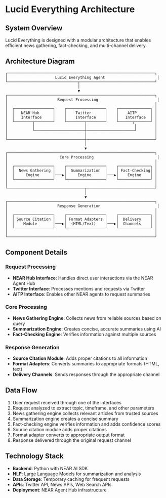 # Lucid Everything Architecture

## System Overview

Lucid Everything is designed with a modular architecture that enables efficient news gathering, fact-checking, and multi-channel delivery.

## Architecture Diagram

```
┌─────────────────────────────────────────────────────────────────┐
│                     Lucid Everything Agent                       │
└───────────────────────────────┬─────────────────────────────────┘
                                │
                                ▼
┌─────────────────────────────────────────────────────────────────┐
│                      Request Processing                          │
│                                                                 │
│  ┌─────────────────┐    ┌─────────────────┐    ┌──────────────┐ │
│  │   NEAR Hub      │    │    Twitter      │    │    AITP      │ │
│  │   Interface     │    │    Interface    │    │   Interface  │ │
│  └────────┬────────┘    └────────┬────────┘    └──────┬───────┘ │
│           │                      │                     │        │
│           └──────────────────────┼─────────────────────┘        │
│                                  │                              │
└──────────────────────────────────┼──────────────────────────────┘
                                   │
                                   ▼
┌─────────────────────────────────────────────────────────────────┐
│                       Core Processing                            │
│                                                                 │
│  ┌─────────────────┐    ┌─────────────────┐    ┌──────────────┐ │
│  │  News Gathering │    │  Summarization  │    │ Fact-Checking│ │
│  │     Engine      │───▶│     Engine      │───▶│    Engine    │ │
│  └─────────────────┘    └─────────────────┘    └──────────────┘ │
│                                                                 │
└──────────────────────────────────┬──────────────────────────────┘
                                   │
                                   ▼
┌─────────────────────────────────────────────────────────────────┐
│                      Response Generation                         │
│                                                                 │
│  ┌─────────────────┐    ┌─────────────────┐    ┌──────────────┐ │
│  │ Source Citation │    │ Format Adapters │    │  Delivery    │ │
│  │    Module       │───▶│  (HTML/Text)    │───▶│  Channels    │ │
│  └─────────────────┘    └─────────────────┘    └──────────────┘ │
│                                                                 │
└─────────────────────────────────────────────────────────────────┘
```

## Component Details

### Request Processing
- **NEAR Hub Interface**: Handles direct user interactions via the NEAR Agent Hub
- **Twitter Interface**: Processes mentions and requests via Twitter
- **AITP Interface**: Enables other NEAR agents to request summaries

### Core Processing
- **News Gathering Engine**: Collects news from reliable sources based on query
- **Summarization Engine**: Creates concise, accurate summaries using AI
- **Fact-Checking Engine**: Verifies information against multiple sources

### Response Generation
- **Source Citation Module**: Adds proper citations to all information
- **Format Adapters**: Converts summaries to appropriate formats (HTML, text)
- **Delivery Channels**: Sends responses through the appropriate channel

## Data Flow

1. User request received through one of the interfaces
2. Request analyzed to extract topic, timeframe, and other parameters
3. News gathering engine collects relevant articles from trusted sources
4. Summarization engine creates a concise summary
5. Fact-checking engine verifies information and adds confidence scores
6. Source citation module adds proper citations
7. Format adapter converts to appropriate output format
8. Response delivered through the original request channel

## Technology Stack

- **Backend**: Python with NEAR AI SDK
- **NLP**: Large Language Models for summarization and analysis
- **Data Storage**: Temporary caching for frequent requests
- **APIs**: Twitter API, News APIs, Web Search APIs
- **Deployment**: NEAR Agent Hub infrastructure 